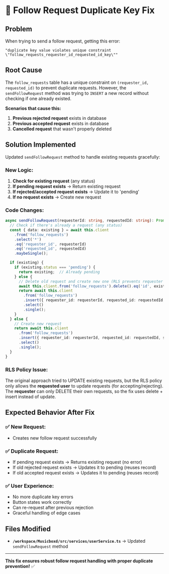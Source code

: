 # 🔧 Follow Request Duplicate Key Fix

## Problem

When trying to send a follow request, getting this error:
```
"duplicate key value violates unique constraint \"follow_requests_requester_id_requested_id_key\""
```

## Root Cause

The `follow_requests` table has a unique constraint on `(requester_id, requested_id)` to prevent duplicate requests. However, the `sendFollowRequest` method was trying to `INSERT` a new record without checking if one already existed.

**Scenarios that cause this:**
1. **Previous rejected request** exists in database
2. **Previous accepted request** exists in database  
3. **Cancelled request** that wasn't properly deleted

## Solution Implemented

Updated `sendFollowRequest` method to handle existing requests gracefully:

### **New Logic:**
1. **Check for existing request** (any status)
2. **If pending request exists** → Return existing request
3. **If rejected/accepted request exists** → Update it to 'pending'
4. **If no request exists** → Create new request

### **Code Changes:**
```typescript
async sendFollowRequest(requesterId: string, requestedId: string): Promise<FollowRequest> {
  // Check if there's already a request (any status)
  const { data: existing } = await this.client
    .from('follow_requests')
    .select('*')
    .eq('requester_id', requesterId)
    .eq('requested_id', requestedId)
    .maybeSingle();

  if (existing) {
    if (existing.status === 'pending') {
      return existing;  // Already pending
    } else {
      // Delete old request and create new one (RLS prevents requester from updating)
      await this.client.from('follow_requests').delete().eq('id', existing.id);
      return await this.client
        .from('follow_requests')
        .insert({ requester_id: requesterId, requested_id: requestedId, status: 'pending' })
        .select()
        .single();
    }
  } else {
    // Create new request
    return await this.client
      .from('follow_requests')
      .insert({ requester_id: requesterId, requested_id: requestedId, status: 'pending' })
      .select()
      .single();
  }
}
```

### **RLS Policy Issue:**
The original approach tried to UPDATE existing requests, but the RLS policy only allows the **requested user** to update requests (for accepting/rejecting). The **requester** can only DELETE their own requests, so the fix uses delete + insert instead of update.

## Expected Behavior After Fix

### **✅ New Request:**
- Creates new follow request successfully

### **✅ Duplicate Request:**
- If pending request exists → Returns existing request (no error)
- If old rejected request exists → Updates it to pending (reuses record)
- If old accepted request exists → Updates it to pending (reuses record)

### **✅ User Experience:**
- No more duplicate key errors
- Button states work correctly
- Can re-request after previous rejection
- Graceful handling of edge cases

## Files Modified

- **`/workspace/Musicboxd/src/services/userService.ts`** → Updated `sendFollowRequest` method

---

**This fix ensures robust follow request handling with proper duplicate prevention!** ✅